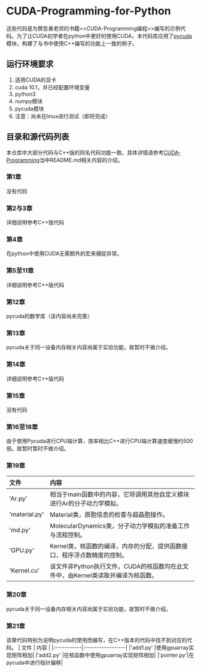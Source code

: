 # CUDA-Programming-for-Python
这些代码是为樊哲勇老师的书籍<<CUDA-Programming编程>>编写的示例代码。为了让CUDA初学者在python中更好的使用CUDA，本代码库应用了[pycuda](https://mathema.tician.de/software/pycuda/)模块，构建了与书中使用C++编写的功能上一致的例子。


## 运行环境要求
1. 适用CUDA的显卡
2. cuda 10.1，并已经配置环境变量
3. python3
4. numpy模块
5. pycuda模块
6. 注意：尚未在linux进行测试（即将完成）

## 目录和源代码列表
本仓库中大部分代码与C++版的同名代码功能一致。具体详情请参考[CUDA-Programming](https://github.com/brucefan1983/CUDA-Programming/blob/master/README.md)当中README.md相关内容的介绍。
### 第1章
没有代码
### 第2与3章
详细说明参考C++版代码
### 第4章
在python中使用CUDA无需额外的宏来捕捉异常。
### 第5至11章
详细说明参考C++版代码
### 第12章
pycuda的数学库（该内容尚未完善）
### 第13章
pycuda关于同一设备内存相关内容尚属于实验功能，故暂时不做介绍。
### 第14章
详细说明参考C++版代码
### 第15章
没有代码
### 第16至18章
由于使用Pycuda进行CPU端计算，效率相比C++进行CPU端计算速度缓慢约500倍。故暂时暂时不做介绍。
### 第19章
| 文件           | 内容             |
|:---------------|:----------------|
|'Ar.py'         |相当于main函数中的内容，它将调用其他自定义模块进行Ar的分子动力学模拟。|
|'material.py'   |Material类，原胞信息的检查与超晶胞操作。|
|'md.py'         |MolecularDynamics类，分子动力学模拟的准备工作与流程控制。
|'GPU.py'        |Kernel类，核函数的编译，内存的分配，提供函数接口，程序浮点数精度的控制。|
|'Kernel.cu'     |该文件非Python执行文件，CUDA的核函数均在此文件中，由Kernel类读取并编译为核函数。|
### 第20章
pycuda关于同一设备内存相关内容尚属于实验功能，故暂时不做介绍。
### 第21章
该章代码特别为说明pycuda的使用而编写，在C++版本的代码中找不到对应的代码。
| 文件       | 内容             |
|:-----------|:-----------------|
|'add1.py'   |使用gpuarray实现矩阵相加|
|'add2.py'   |在核函数中使用gpuarray实现矩阵相加|
|'pointer.py'|在pycuda中进行指针偏移|